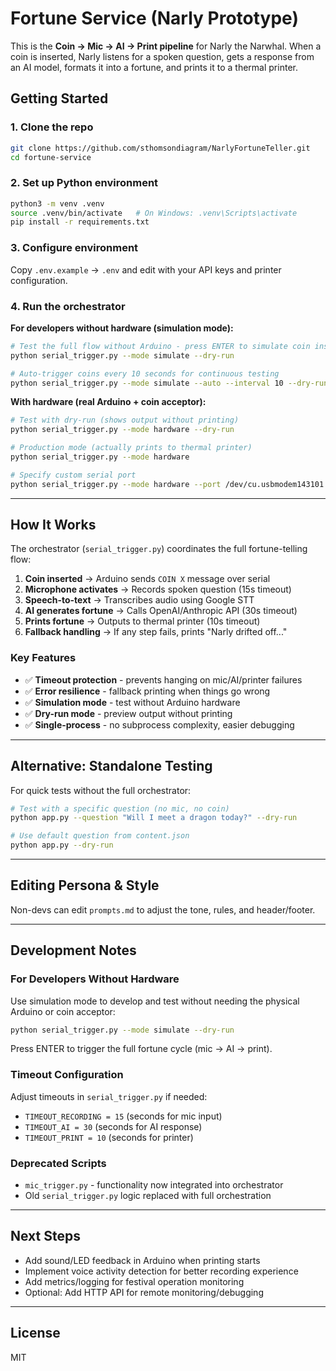 # Fortune Service (Narly Prototype)

This is the **Coin → Mic → AI → Print pipeline** for Narly the Narwhal.
When a coin is inserted, Narly listens for a spoken question, gets a response from an AI model, formats it into a fortune, and prints it to a thermal printer.

## Getting Started

### 1. Clone the repo
```bash
git clone https://github.com/sthomsondiagram/NarlyFortuneTeller.git
cd fortune-service
```

### 2. Set up Python environment
```bash
python3 -m venv .venv
source .venv/bin/activate   # On Windows: .venv\Scripts\activate
pip install -r requirements.txt
```

### 3. Configure environment
Copy `.env.example` → `.env` and edit with your API keys and printer configuration.

### 4. Run the orchestrator

**For developers without hardware (simulation mode):**
```bash
# Test the full flow without Arduino - press ENTER to simulate coin insertion
python serial_trigger.py --mode simulate --dry-run

# Auto-trigger coins every 10 seconds for continuous testing
python serial_trigger.py --mode simulate --auto --interval 10 --dry-run
```

**With hardware (real Arduino + coin acceptor):**
```bash
# Test with dry-run (shows output without printing)
python serial_trigger.py --mode hardware --dry-run

# Production mode (actually prints to thermal printer)
python serial_trigger.py --mode hardware

# Specify custom serial port
python serial_trigger.py --mode hardware --port /dev/cu.usbmodem143101
```

---

## How It Works

The orchestrator (`serial_trigger.py`) coordinates the full fortune-telling flow:

1. **Coin inserted** → Arduino sends `COIN X` message over serial
2. **Microphone activates** → Records spoken question (15s timeout)
3. **Speech-to-text** → Transcribes audio using Google STT
4. **AI generates fortune** → Calls OpenAI/Anthropic API (30s timeout)
5. **Prints fortune** → Outputs to thermal printer (10s timeout)
6. **Fallback handling** → If any step fails, prints "Narly drifted off..."

### Key Features

- ✅ **Timeout protection** - prevents hanging on mic/AI/printer failures
- ✅ **Error resilience** - fallback printing when things go wrong
- ✅ **Simulation mode** - test without Arduino hardware
- ✅ **Dry-run mode** - preview output without printing
- ✅ **Single-process** - no subprocess complexity, easier debugging

---

## Alternative: Standalone Testing

For quick tests without the full orchestrator:

```bash
# Test with a specific question (no mic, no coin)
python app.py --question "Will I meet a dragon today?" --dry-run

# Use default question from content.json
python app.py --dry-run
```

---

## Editing Persona & Style
Non-devs can edit `prompts.md` to adjust the tone, rules, and header/footer.

---

## Development Notes

### For Developers Without Hardware
Use simulation mode to develop and test without needing the physical Arduino or coin acceptor:
```bash
python serial_trigger.py --mode simulate --dry-run
```
Press ENTER to trigger the full fortune cycle (mic → AI → print).

### Timeout Configuration
Adjust timeouts in `serial_trigger.py` if needed:
- `TIMEOUT_RECORDING = 15` (seconds for mic input)
- `TIMEOUT_AI = 30` (seconds for AI response)
- `TIMEOUT_PRINT = 10` (seconds for printer)

### Deprecated Scripts
- `mic_trigger.py` - functionality now integrated into orchestrator
- Old `serial_trigger.py` logic replaced with full orchestration

---

## Next Steps
- Add sound/LED feedback in Arduino when printing starts
- Implement voice activity detection for better recording experience
- Add metrics/logging for festival operation monitoring
- Optional: Add HTTP API for remote monitoring/debugging

---

## License
MIT
